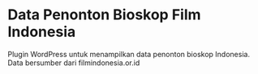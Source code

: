 # Data Penonton Bioskop Film Indonesia
Plugin WordPress untuk menampilkan data penonton bioskop Indonesia. Data bersumber dari filmindonesia.or.id
